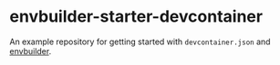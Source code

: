 # envbuilder-starter-devcontainer

An example repository for getting started with `devcontainer.json` and [envbuilder](https://github.com/coder/envbuilder).

